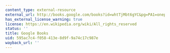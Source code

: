 ```yaml
---
content_type: external-resource
external_url: http://books.google.com/books?id=whtTjMbt6gYC&pg=PA1=onepage
has_external_license_warning: true
license: https://en.wikipedia.org/wiki/All_rights_reserved
status: ''
title: Google Books
uid: 595ac7c4-f058-413e-8d9f-9a74c17c987e
wayback_url: ''
---
```

